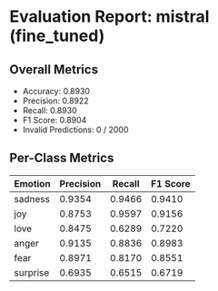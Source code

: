 # Evaluation Report: mistral (fine_tuned)

## Overall Metrics

- Accuracy: 0.8930
- Precision: 0.8922
- Recall: 0.8930
- F1 Score: 0.8904
- Invalid Predictions: 0 / 2000

## Per-Class Metrics

| Emotion | Precision | Recall | F1 Score |
|---------|-----------|--------|----------|
| sadness | 0.9354 | 0.9466 | 0.9410 |
| joy | 0.8753 | 0.9597 | 0.9156 |
| love | 0.8475 | 0.6289 | 0.7220 |
| anger | 0.9135 | 0.8836 | 0.8983 |
| fear | 0.8971 | 0.8170 | 0.8551 |
| surprise | 0.6935 | 0.6515 | 0.6719 |
